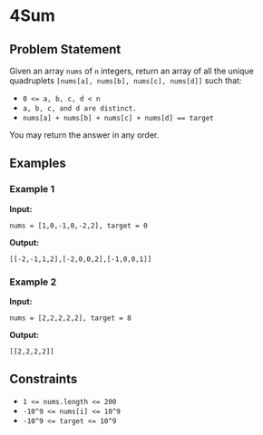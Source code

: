 # 4Sum

## Problem Statement

Given an array `nums` of `n` integers, return an array of all the unique quadruplets `[nums[a], nums[b], nums[c], nums[d]]` such that:

- `0 <= a, b, c, d < n`
- `a, b, c, and d are distinct.`
- `nums[a] + nums[b] + nums[c] + nums[d] == target`

You may return the answer in any order.

## Examples

### Example 1

**Input:** 
```
nums = [1,0,-1,0,-2,2], target = 0
```
**Output:** 
```
[[-2,-1,1,2],[-2,0,0,2],[-1,0,0,1]]
```

### Example 2

**Input:**
```
nums = [2,2,2,2,2], target = 8
```
**Output:** 
```
[[2,2,2,2]]
```

## Constraints

- `1 <= nums.length <= 200`
- `-10^9 <= nums[i] <= 10^9`
- `-10^9 <= target <= 10^9`